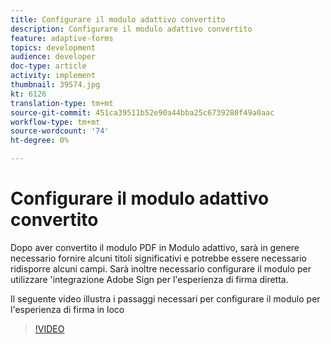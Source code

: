 ```yaml
---
title: Configurare il modulo adattivo convertito
description: Configurare il modulo adattivo convertito
feature: adaptive-forms
topics: development
audience: developer
doc-type: article
activity: implement
thumbnail: 39574.jpg
kt: 6126
translation-type: tm+mt
source-git-commit: 451ca39511b52e90a44bba25c6739280f49a0aac
workflow-type: tm+mt
source-wordcount: '74'
ht-degree: 0%

---
```


# Configurare il modulo adattivo convertito

Dopo aver convertito il modulo PDF in Modulo adattivo, sarà in genere necessario fornire alcuni titoli significativi e potrebbe essere necessario ridisporre alcuni campi. Sarà inoltre necessario configurare il modulo per utilizzare &#39;integrazione Adobe Sign per l&#39;esperienza di firma diretta.

Il seguente video illustra i passaggi necessari per configurare il modulo per l&#39;esperienza di firma in loco

>[!VIDEO](https://video.tv.adobe.com/v/39574/?quality=9&learn=on)

